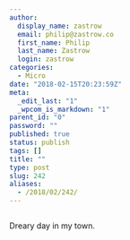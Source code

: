 ```yaml
---
author:
  display_name: zastrow
  email: philip@zastrow.co
  first_name: Philip
  last_name: Zastrow
  login: zastrow
categories:
  - Micro
date: "2018-02-15T20:23:59Z"
meta:
  _edit_last: "1"
  _wpcom_is_markdown: "1"
parent_id: "0"
password: ""
published: true
status: publish
tags: []
title: ""
type: post
slug: 242
aliases:
  - /2018/02/242/
---
```

<p><img src="/assets/2018/02/27881370_544552295916337_7389489248493109248_n.jpg" alt="" /></p>
<p>Dreary day in my town.</p>
